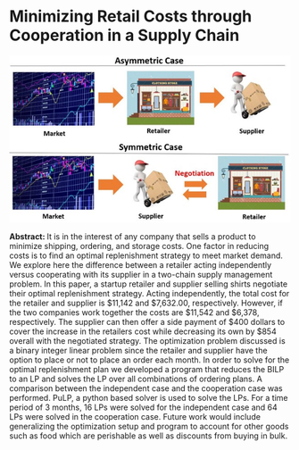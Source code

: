 # Minimizing Retail Costs through Cooperation in a Supply Chain

<p align="center">
<img src="./Images/InformationExchange.jpg" width= 600>
</p>

<strong> Abstract: </strong>
It is in the interest of any company that sells a product to minimize shipping, ordering, and storage costs. One factor in reducing costs is to find an optimal replenishment strategy to meet market demand. We explore here the difference between a retailer acting independently versus cooperating with its supplier in a two-chain supply management problem. In this paper, a startup retailer and supplier selling shirts negotiate their optimal replenishment strategy. Acting independently, the total cost for the retailer and supplier is \$11,142 and \$7,632.00, respectively. However, if the two companies work together the costs are \$11,542 and \$6,378, respectively. The supplier can then offer a side payment of \$400 dollars to cover the increase in the retailers cost while decreasing its own by \$854 overall with the negotiated strategy. The optimization problem discussed is a binary integer linear problem since the retailer and supplier have the option to place or not to place an order each month. In order to solve for the optimal replenishment plan we developed a program that reduces the BILP to an LP and solves the LP over all combinations of ordering plans. A comparison between the independent case and the cooperation case was performed. PuLP, a python based solver is used to solve the LPs. For a time period of 3 months, 16 LPs were solved for the independent case and 64 LPs were solved in the cooperation case. Future work would include generalizing the optimization setup and program to account for other goods such as food which are perishable as well as discounts from buying in bulk. 

